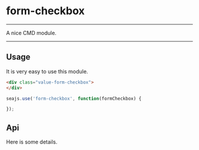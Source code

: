 # form-checkbox

---

A nice CMD module.

---

## Usage

It is very easy to use this module.

````html
<div class="value-form-checkbox">
</div>
````

```javascript
seajs.use('form-checkbox', function(formCheckbox) {

});
```

## Api

Here is some details.
